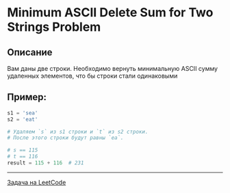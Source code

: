 # Minimum ASCII Delete Sum for Two Strings Problem

## Описание

Вам даны две строки. Необходимо вернуть минимальную ASCII сумму удаленных элементов, что бы строки стали одинаковыми

## Пример:

```python
s1 = 'sea'
s2 = 'eat'

# Удаляем `s` из s1 строки и `t` из s2 строки. 
# После этого строки будут равны `ea`. 

# s == 115
# t == 116
result = 115 + 116  # 231
```

---
<a href="https://leetcode.com/problems/minimum-ascii-delete-sum-for-two-strings/">Задача на LeetCode</a>


